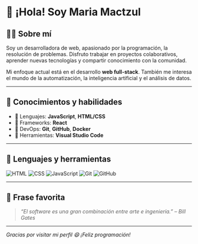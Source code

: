 # 👋 ¡Hola! Soy Maria Mactzul

## 🧑‍💻 Sobre mí

Soy un desarrolladora de web, apasionado por la programación, la resolución de problemas. Disfruto trabajar en proyectos colaborativos, aprender nuevas tecnologías y compartir conocimiento con la comunidad.

Mi enfoque actual está en el desarrollo **web full-stack**. También me interesa el mundo de la automatización, la inteligencia artificial y el análisis de datos.

---

## 🧠 Conocimientos y habilidades

- 🔹 Lenguajes: **JavaScript**, **HTML/CSS**
- 🔹 Frameworks: **React**
- 🔹 DevOps: **Git**, **GitHub**, **Docker**
- 🔹 Herramientas: **Visual Studio Code**

---

## 🧰 Lenguajes y herramientas

![HTML](https://img.shields.io/badge/-HTML5-E34F26?style=flat&logo=html5&logoColor=white)
![CSS](https://img.shields.io/badge/-CSS3-1572B6?style=flat&logo=css3)
![JavaScript](https://img.shields.io/badge/-JavaScript-F7DF1E?style=flat&logo=javascript&logoColor=black)
![Git](https://img.shields.io/badge/-Git-F05032?style=flat&logo=git)
![GitHub](https://img.shields.io/badge/-GitHub-181717?style=flat&logo=github)

---

## 💬 Frase favorita

> *“El software es una gran combinación entre arte e ingeniería.” – Bill Gates*

---

*Gracias por visitar mi perfil 😄 ¡Feliz programación!*